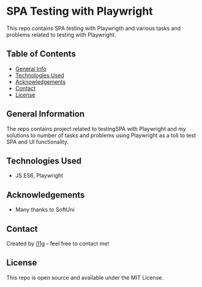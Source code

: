 # SPA Testing with Playwright 
This repo contains SPA testing with Playwrigth and various tasks and problems related to testing with Playwright.  

## Table of Contents
* [General Info](#general-information)
* [Technologies Used](#technologies-used)
* [Acknowledgements](#acknowledgements)
* [Contact](#contact)
* [License](#license) 

## General Information
The repo contains project related to testingSPA with Playwright and my solutions to number of tasks and problems using Playwright as a toll to test SPA and UI functionality. 
## Technologies Used
- JS ES6, Playwright
## Acknowledgements
- Many thanks to SoftUni
## Contact
Created by [i11g](https://i11g.githug.io) - feel free to contact me!
## License 
This repo is open source and available under the MIT License. 
